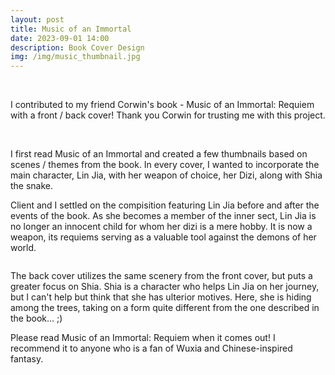 ```yaml
---
layout: post
title: Music of an Immortal
date: 2023-09-01 14:00
description: Book Cover Design
img: /img/music_thumbnail.jpg
---
```


<img class= "col half" src= "{{ site.baseurl }}/img/front_music.jpg" alt="" title="front cover"/>
<img class="col half" src="{{ site.baseurl }}/img/back_music.jpg" alt="" title="front cover"/>

I contributed to my friend Corwin's book - Music of an Immortal: Requiem with a front / back cover! Thank you Corwin for trusting me with this project.

<img class="col half" src="{{ site.baseurl }}/img/thumbnails_music.jpg" alt="" title="front cover"/>

<img class="col half" src="{{ site.baseurl }}/img/front_sketch_music.jpg" alt="" title="front cover"/>

I first read Music of an Immortal and created a few thumbnails based on scenes / themes from the book. In every cover, I wanted to incorporate the main character, Lin Jia, with her weapon of choice, her Dizi, along with Shia the snake. 


Client and I settled on the compisition featuring Lin Jia before and after the events of the book. As she becomes a member of the inner sect, Lin Jia is no longer an innocent child for whom her dizi is a mere hobby.  It is now a weapon, its requiems serving as a valuable tool against the demons of her world. 

<img class="center" src="{{ site.baseurl }}/img/back_sketch_music.jpg" alt="" title="front cover"/>

The back cover utilizes the same scenery from the front cover, but puts a greater focus on Shia. Shia is a character who helps Lin Jia on her journey, but I can't help but think that she has ulterior motives. Here, she is hiding among the trees, taking on a form quite different from the one described in the book... ;)

Please read Music of an Immortal: Requiem when it comes out! I recommend it to anyone who is a fan of Wuxia and Chinese-inspired fantasy.